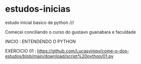 # estudos-inicias
 estudo inicial basico de python ///

Comecei conciliando o curso do gustavo guanabara e faculdade


INICIO : ENTENDENDO O PYTHON

EXERCICIO 01 : https://github.com/Lucasvinipy/come-o-dos-estudos/blob/main/download/script%20python/01.py
